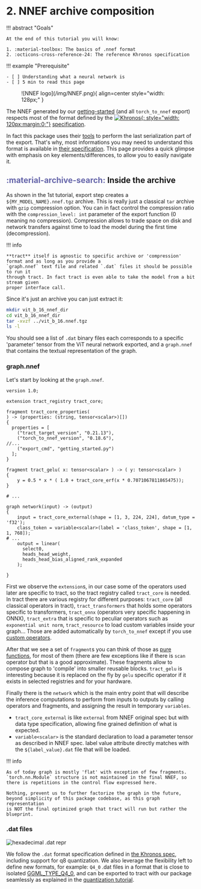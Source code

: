 # 2. NNEF archive composition

!!! abstract "Goals"

    At the end of this tutorial you will know:

    1. :material-toolbox: The basics of .nnef format
    2. :octicons-cross-reference-24: The reference Khronos specification

!!! example "Prerequisite"

    - [ ] Understanding what a neural network is
    - [ ] 5 min to read this page

<figure markdown="span">
    ![NNEF logo](/img/NNEF.png){ align=center style="width: 128px;" }
</figure>

The NNEF generated by our [getting-started](/tutos/1_getting_started) (and all `torch_to_nnef` export) respects most of the format defined by the
 [![Khronos](/img/khronos.png){: style="width: 120px;margin:0;"}](https://www.khronos.org/) [specification](https://registry.khronos.org/NNEF/specs/1.0/nnef-1.0.5.html).

In fact this package uses their [tools](https://github.com/KhronosGroup/NNEF-Tools) to perform the last serialization part of the export.
That's why, most informations you may need to understand this format is available
in [their specification](https://registry.khronos.org/NNEF/specs/1.0/nnef-1.0.5.html).
This page provides a quick glimpse with emphasis on key elements/differences, to allow you to
easily navigate it.

## <span style="color:#6666aa">**:material-archive-search:**</span>  Inside the archive

As shown in the 1st tutorial, export step creates a `${MY_MODEL_NAME}.nnef.tgz` archive.
This is really just a classical `tar` archive with `gzip` compression option.
You can in fact control the compression ratio with the `compression_level: int` parameter of the export function (0 meaning no compression). Compression allows to trade
space on disk and network transfers against time to load the model during the first time (decompression).

!!! info

    **tract** itself is agnostic to specific archive or 'compression' format and as long as you provide a
    `graph.nnef` text file and related `.dat` files it should be possible to run it
    through tract. In fact tract is even able to take the model from a bit stream given
    proper interface call.

Since it's just an archive you can just extract it:

```bash
mkdir vit_b_16_nnef_dir
cd vit_b_16_nnef_dir
tar -xvzf ../vit_b_16.nnef.tgz
ls -l
```

You should see a list of `.dat` binary files each corresponds to a specific 'parameter' tensor from the ViT neural
network exported, and a `graph.nnef` that contains the textual representation of the graph.

### graph.nnef

Let's start by looking at the `graph.nnef`.

```nnef title="graph.nnef"
version 1.0;

extension tract_registry tract_core;

fragment tract_core_properties(
) -> (properties: (string, tensor<scalar>)[])
{
  properties = [
    ("tract_target_version", "0.21.13"),
    ("torch_to_nnef_version", "0.18.6"),
//...
    ("export_cmd", "getting_started.py")
  ];
}

fragment tract_gelu( x: tensor<scalar> ) -> ( y: tensor<scalar> )
{
    y = 0.5 * x * ( 1.0 + tract_core_erf(x * 0.7071067811865475));
}

# ...

graph network(input) -> (output)
{
    input = tract_core_external(shape = [1, 3, 224, 224], datum_type = 'f32');
    class_token = variable<scalar>(label = 'class_token', shape = [1, 1, 768]);
# ...
    output = linear(
      select0,
      heads_head_weight,
      heads_head_bias_aligned_rank_expanded
    );

}
```

First we observe the `extension`s, in our case some of the operators used later are specific to tract,
so the tract registry called `tract_core` is needed. In tract there are various registry for different purposes:
`tract_core` (all classical operators in tract), `tract_transformers` that holds some operators specific to transformers,
`tract_onnx` (operators very specific happening in ONNX), `tract_extra` that is specific to peculiar operators such as `exponential unit norm`,
`tract_resource` to load custom variables inside your graph...
Those are added automatically by `torch_to_nnef` except if you use [custom operators](/docs/tutos/8_custom_operator.md).

After that we see a set of `fragment`s you can think of those as [pure functions](https://en.wikipedia.org/wiki/Pure_function), for
most of them (there are few exceptions like if there is `scan` operator but that is a good
approximate). These fragments allow to compose graph to 'compile' into smaller reusable
blocks.
`tract_gelu` is interesting because it is replaced on the fly by `gelu` specific
operator if it exists in selected registries and for your hardware.

Finally there is the `network` which is the main entry point that will describe the
inference computations to perform from inputs to outputs by calling operators and fragments,
and assigning the result in temporary `variables`.

- `tract_core_external` is like `external` from NNEF original spec but with data type specification,
    allowing fine grained definition of what is expected.
- `variable<scalar>` is the standard declaration to load a parameter tensor as described in NNEF spec. label value attribute
directly matches with the `${label_value}.dat` file that will be loaded.

!!! info

    As of today graph is mostly 'flat' with exception of few fragments.
    `torch.nn.Module` structure is not maintained in the final NNEF, so
    there is repetitions in the control flow expressed here.

    Nothing, prevent us to further factorize the graph in the future,
    beyond simplicity of this package codebase, as this graph representation
    is NOT the final optimized graph that tract will run but rather the
    blueprint.

### .dat files

![hexadecimal .dat repr](/img/hexa_dat.png)

We follow the `.dat` format specification defined in [the Khronos spec](https://registry.khronos.org/NNEF/specs/1.0/nnef-1.0.5.html#tensor-data-format),
including support for q8 quantization.
We also leverage the flexibility left to define new formats, for example:
`Q4_0` .dat files in a format that is close to isolated [GGML_TYPE_Q4_0](https://github.com/ggml-org/ggml/blob/master/docs/gguf.md),
and can be exported to tract with our package seamlessly as explained
in the [quantization tutorial](/docs/tutos/6_quantization.md).
